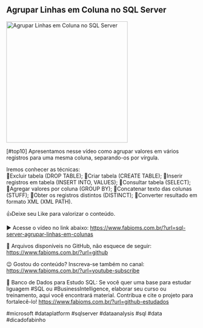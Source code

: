 ## Agrupar Linhas em Coluna no SQL Server

<img src="https://fabioms.com.br//uploads/youtube/lx_VBIdrChY.png" alt="Agrupar Linhas em Coluna no SQL Server" title="SQL Server" width="320"/>

[#top10] Apresentamos nesse vídeo como agrupar valores em vários registros para uma mesma coluna, separando-os por vírgula.

Iremos conhecer as técnicas:  
🔹Excluir tabela (DROP TABLE);
🔹Criar tabela (CREATE TABLE);
🔹Inserir registros em tabela (INSERT INTO, VALUES);
🔹Consultar tabela (SELECT);
🔹Agregar valores por coluna (GROUP BY);
🔹Concatenar texto das colunas (STUFF);
🔹Obter os registros distintos (DISTINCT);
🔹Converter resultado em formato XML (XML PATH).

👍Deixe seu Like para valorizar o conteúdo.

▶️ Acesse o vídeo no link abaixo:
https://www.fabioms.com.br/?url=sql-server-agrupar-linhas-em-colunas

📁 Arquivos disponíveis no GitHub, não esquece de seguir:
https://www.fabioms.com.br/?url=github

😉 Gostou do conteúdo? Inscreva-se também no canal:
https://www.fabioms.com.br/?url=youtube-subscribe

🎁 Banco de Dados para Estudo SQL:
Se você quer uma base para estudar liguagem #SQL ou #BusinessIntelligence, elaborar seu curso ou treinamento, aqui você encontrará material. 
Contribua e cite o projeto para fortalecê-lo!
https://www.fabioms.com.br/?url=github-estudados

#microsoft #dataplatform #sqlserver #dataanalysis #sql #data #dicadofabinho